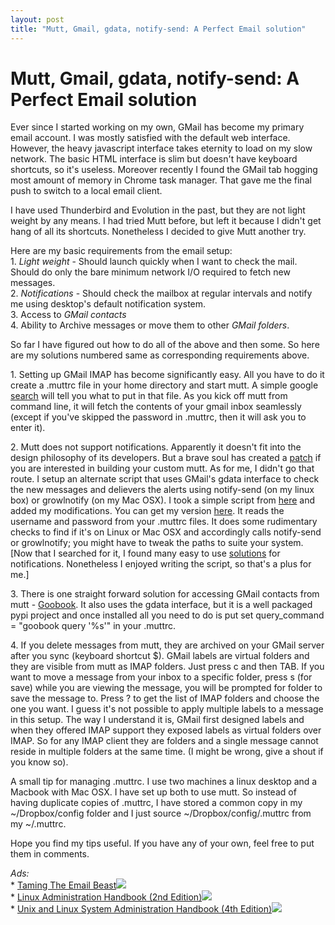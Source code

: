 ```yaml
---
layout: post
title: "Mutt, Gmail, gdata, notify-send: A Perfect Email solution"
---
```

Mutt, Gmail, gdata, notify-send: A Perfect Email solution
===
Ever since I started working on my own, GMail has become my primary email account. I was mostly satisfied with the default web interface. However, the heavy javascript interface takes eternity to load on my slow network. The basic HTML interface is slim but doesn't have keyboard shortcuts, so it's useless. Moreover recently I found the GMail tab hogging most amount of memory in Chrome task manager. That gave me the final push to switch to a local email client.  
  
I have used Thunderbird and Evolution in the past, but they are not light weight by any means. I had tried Mutt before, but left it because I didn't get hang of all its shortcuts. Nonetheless I decided to give Mutt another try.  
  
Here are my basic requirements from the email setup:  
1\. _Light weight_ - Should launch quickly when I want to check the mail. Should do only the bare minimum network I/O required to fetch new messages.  
2\. _Notifications_ - Should check the mailbox at regular intervals and notify me using desktop's default notification system.  
3\. Access to _GMail contacts_  
4\. Ability to Archive messages or move them to other _GMail folders_.  
  
So far I have figured out how to do all of the above and then some. So here are my solutions numbered same as corresponding requirements above.  
  
1\. Setting up GMail IMAP has become significantly easy. All you have to do it create a .muttrc file in your home directory and start mutt. A simple google [search][0] will tell you what to put in that file. As you kick off mutt from command line, it will fetch the contents of your gmail inbox seamlessly (except if you've skipped the password in .muttrc, then it will ask you to enter it).  
  
2\. Mutt does not support notifications. Apparently it doesn't fit into the design philosophy of its developers. But a brave soul has created a [patch][1] if you are interested in building your custom mutt. As for me, I didn't go that route. I setup an alternate script that uses GMail's gdata interface to check the new messages and delievers the alerts using notify-send (on my linux box) or growlnotify (on my Mac OSX). I took a simple script from [here][2] and added my modifications. You can get my version [here][3]. It reads the username and password from your .muttrc files. It does some rudimentary checks to find if it's on Linux or Mac OSX and accordingly calls notify-send or growlnotify; you might have to tweak the paths to suite your system.  
\[Now that I searched for it, I found many easy to use [solutions][4] for notifications. Nonetheless I enjoyed writing the script, so that's a plus for me.\]  
  
3\. There is one straight forward solution for accessing GMail contacts from mutt - [Goobook][5]. It also uses the gdata interface, but it is a well packaged pypi project and once installed all you need to do is put set query\_command = "goobook query '%s'" in your .muttrc.  
  
  
4\. If you delete messages from mutt, they are archived on your GMail server after you sync (keyboard shortcut $). GMail labels are virtual folders and they are visible from mutt as IMAP folders. Just press c and then TAB. If you want to move a message from your inbox to a specific folder, press s (for save) while you are viewing the message, you will be prompted for folder to save the message to. Press ? to get the list of IMAP folders and choose the one you want. I guess it's not possible to apply multiple labels to a message in this setup. The way I understand it is, GMail first designed labels and when they offered IMAP support they exposed labels as virtual folders over IMAP. So for any IMAP client they are folders and a single message cannot reside in multiple folders at the same time. (I might be wrong, give a shout if you know so).  
  
  
A small tip for managing .muttrc. I use two machines a linux desktop and a Macbook with Mac OSX. I have set up both to use mutt. So instead of having duplicate copies of .muttrc, I have stored a common copy in my ~/Dropbox/config folder and I just source ~/Dropbox/config/.muttrc from my ~/.muttrc.  
  
  
Hope you find my tips useful. If you have any of your own, feel free to put them in comments.  
  
_Ads:_  
\* [Taming The Email Beast][6]![](http://www.assoc-amazon.com/e/ir?t=myfreq-20&l=btl&camp=213689&creative=392969&o=1&a=0977202550)  
\* [Linux Administration Handbook (2nd Edition)][7]![](http://www.assoc-amazon.com/e/ir?t=myfreq-20&l=btl&camp=213689&creative=392969&o=1&a=0131480049)  
\* [Unix and Linux System Administration Handbook (4th Edition)][8]![](http://www.assoc-amazon.com/e/ir?t=myfreq-20&l=btl&camp=213689&creative=392969&o=1&a=0131480057)  
  


[0]: http://www.google.com/search?sourceid=chrome&ie=UTF-8&q=Mutt+Gmail+imap&qscrl=1
[1]: http://mndrix.blogspot.com/2005/11/notification-when-mutt-receives-new.html
[2]: http://www.imath.kiev.ua/~mellit/python/gmailatom.py
[3]: http://code.google.com/p/altcanvas/source/browse/trunk/scripts/chkgmail
[4]: http://techcityinc.com/2009/02/08/top-5-gmail-notifiers-for-linux-2/
[5]: http://pypi.python.org/pypi/goobook/1.3a1
[6]: http://www.amazon.com/Taming-Email-Beast-Randall-Dean/dp/0977202550?ie=UTF8&tag=myfreq-20&link_code=btl&camp=213689&creative=392969
[7]: http://www.amazon.com/Linux-Administration-Handbook-2nd-Nemeth/dp/0131480049?ie=UTF8&tag=myfreq-20&link_code=btl&camp=213689&creative=392969
[8]: http://www.amazon.com/Unix-Linux-System-Administration-Handbook/dp/0131480057?ie=UTF8&tag=myfreq-20&link_code=btl&camp=213689&creative=392969
